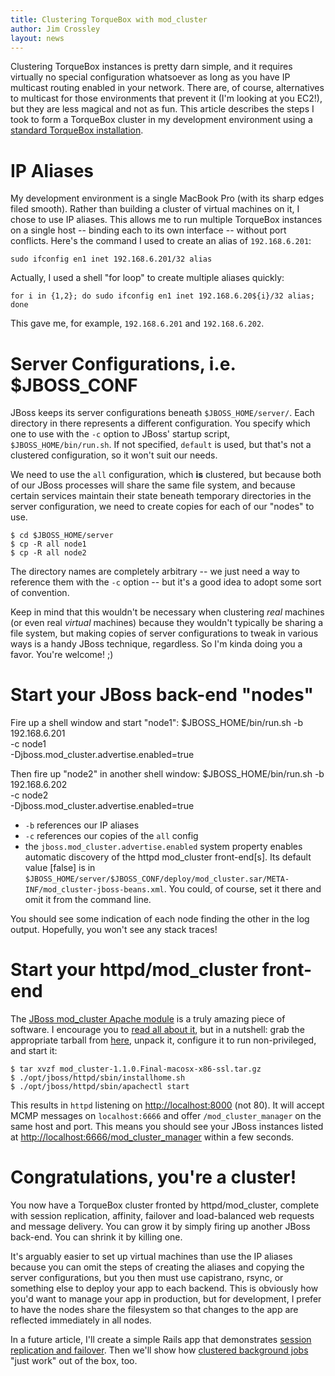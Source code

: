 ```yaml
---
title: Clustering TorqueBox with mod_cluster
author: Jim Crossley
layout: news
---
```


Clustering TorqueBox instances is pretty darn simple, and it requires
virtually no special configuration whatsoever as long as you have IP
multicast routing enabled in your network.  There are, of course,
alternatives to multicast for those environments that prevent it (I'm
looking at you EC2!), but they are less magical and not as fun.  This
article describes the steps I took to form a TorqueBox cluster in my
development environment using a
[standard TorqueBox installation](/documentation/1.0.0.Beta23/installation.html).

# IP Aliases

My development environment is a single MacBook Pro (with its sharp
edges filed smooth).  Rather than building a cluster of virtual
machines on it, I chose to use IP aliases.  This allows me to run
multiple TorqueBox instances on a single host -- binding each to its
own interface -- without port conflicts.  Here's the command I used to
create an alias of `192.168.6.201`:

    sudo ifconfig en1 inet 192.168.6.201/32 alias

Actually, I used a shell "for loop" to create multiple aliases quickly:

    for i in {1,2}; do sudo ifconfig en1 inet 192.168.6.20${i}/32 alias; done

This gave me, for example, `192.168.6.201` and `192.168.6.202`.

# Server Configurations, i.e. $JBOSS_CONF

JBoss keeps its server configurations beneath `$JBOSS_HOME/server/`.
Each directory in there represents a different configuration.  You
specify which one to use with the `-c` option to JBoss' startup
script, `$JBOSS_HOME/bin/run.sh`. If not specified, `default` is used,
but that's not a clustered configuration, so it won't suit our needs.

We need to use the `all` configuration, which **is** clustered, but
because both of our JBoss processes will share the same file system,
and because certain services maintain their state beneath temporary
directories in the server configuration, we need to create copies for
each of our "nodes" to use.

    $ cd $JBOSS_HOME/server
    $ cp -R all node1
    $ cp -R all node2

The directory names are completely arbitrary -- we just need a way to
reference them with the `-c` option -- but it's a good idea to adopt
some sort of convention.

Keep in mind that this wouldn't be necessary when clustering *real*
machines (or even real *virtual* machines) because they wouldn't
typically be sharing a file system, but making copies of server
configurations to tweak in various ways is a handy JBoss technique,
regardless.  So I'm kinda doing you a favor.  You're welcome! ;)

# Start your JBoss back-end "nodes"

Fire up a shell window and start "node1":
    $JBOSS_HOME/bin/run.sh -b 192.168.6.201 \
                           -c node1 \
                           -Djboss.mod_cluster.advertise.enabled=true

Then fire up "node2" in another shell window:
    $JBOSS_HOME/bin/run.sh -b 192.168.6.202 \
                           -c node2 \
                           -Djboss.mod_cluster.advertise.enabled=true

* `-b` references our IP aliases
* `-c` references our copies of the `all` config
* the `jboss.mod_cluster.advertise.enabled` system property enables
  automatic discovery of the httpd mod_cluster front-end[s]. Its
  default value [false] is in
  `$JBOSS_HOME/server/$JBOSS_CONF/deploy/mod_cluster.sar/META-INF/mod_cluster-jboss-beans.xml`.
  You could, of course, set it there and omit it from the command
  line.

You should see some indication of each node finding the other in the
log output.  Hopefully, you won't see any stack traces!

# Start your httpd/mod_cluster front-end

The
[JBoss mod_cluster Apache module](http://www.jboss.org/mod_cluster) is
a truly amazing piece of software.  I encourage you to
[read all about it](http://docs.jboss.org/mod_cluster/1.1.0/html/),
but in a nutshell: grab the appropriate tarball from
[here](http://www.jboss.org/mod_cluster/downloads/1-1-0.html), unpack
it, configure it to run non-privileged, and start it:

    $ tar xvzf mod_cluster-1.1.0.Final-macosx-x86-ssl.tar.gz
    $ ./opt/jboss/httpd/sbin/installhome.sh
    $ ./opt/jboss/httpd/sbin/apachectl start

This results in `httpd` listening on <http://localhost:8000> (not 80).
It will accept MCMP messages on `localhost:6666` and offer
`/mod_cluster_manager` on the same host and port.  This means you
should see your JBoss instances listed at
<http://localhost:6666/mod_cluster_manager> within a few seconds.
  
# Congratulations, you're a cluster!

You now have a TorqueBox cluster fronted by httpd/mod_cluster,
complete with session replication, affinity, failover and
load-balanced web requests and message delivery.  You can grow it by
simply firing up another JBoss back-end.  You can shrink it by killing
one.

It's arguably easier to set up virtual machines than use the IP
aliases because you can omit the steps of creating the aliases and
copying the server configurations, but you then must use capistrano,
rsync, or something else to deploy your app to each backend.  This is
obviously how you'd want to manage your app in production, but for
development, I prefer to have the nodes share the filesystem so that
changes to the app are reflected immediately in all nodes.

In a future article, I'll create a simple Rails app that demonstrates
[session replication and failover](/news/2011/01/06/session-replication/).
Then we'll show how
[clustered background jobs](/news/2011/01/07/clustered-tasks/) "just work"
out of the box, too.
